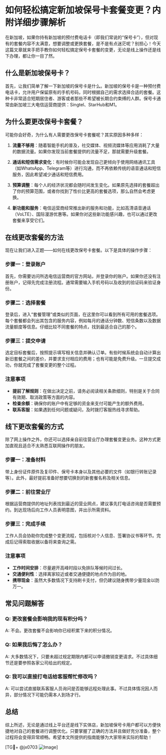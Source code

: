 # 如何轻松搞定新加坡保号卡套餐变更？内附详细步骤解析

在新加坡，如果你持有新加坡的预付费电话卡（即我们常说的“保号卡”），但对现有的套餐内容不太满意，想要调整或更换套餐，是不是有点迷茫呢？别担心！今天这篇文章就来手把手教你如何轻松搞定保号卡套餐的变更，无论是线上操作还是线下办理，都让你一目了然。

## 什么是新加坡保号卡？

首先，让我们简单了解一下新加坡的保号卡是什么。新加坡的保号卡是一种预付费电话卡，允许用户保留原有的手机号码，同时根据自己的需求选择合适的套餐。这种卡非常适合短期居住者、游客或者那些不希望被长期合约束缚的人群。保号卡通常由新加坡三大电信运营商提供：Singtel、StarHub和M1。

## 为什么要更改保号卡套餐？

可能你会好奇，为什么有人需要更改保号卡套餐呢？其实原因多种多样：

1. **流量不够用**：随着智能手机的普及，社交媒体、视频流媒体等应用消耗了大量的数据流量。如果你发现当前套餐提供的流量不足，那就需要升级套餐。
   
2. **通话和短信需求变化**：有时候你可能会发现自己更倾向于使用网络通讯工具（如WhatsApp、Telegram等）进行沟通，而不再依赖传统的语音通话和短信服务，因此希望减少通话和短信费用。

3. **预算调整**：每个人的经济状况都会随时间发生变化。如果原先选择的套餐超出了你的预算范围，或者你找到了性价比更高的套餐选项，那么自然会考虑更换。

4. **新功能和服务**：电信运营商经常推出新的服务和功能，比如高清语音通话（VoLTE）、国际漫游优惠等。如果你对这些新功能感兴趣，也可以通过更改套餐来享受它们。

## 在线更改套餐的方法

现在让我们进入正题——如何在线更改保号卡套餐。以下是具体的操作步骤：

### 步骤一：登录账户

首先，你需要访问所选电信运营商的官方网站，并登录你的账户。如果你还没有注册账户，记得先完成注册流程。通常需要输入手机号码以及收到的验证码来验证身份。

### 步骤二：选择套餐

登录后，进入“套餐管理”或类似的页面，在这里你可以看到所有可用的套餐选项。每个套餐都会列出其包含的服务内容，例如每月的通话分钟数、短信条数以及数据流量额度等信息。仔细比较不同套餐的特点，找到最适合自己的那个。

### 步骤三：提交申请

选定目标套餐后，按照提示填写相关信息并确认订单。有些时候系统会自动计算出新旧套餐之间的差价，并要求支付相应的费用；也有可能是免费升级。一旦提交成功，你就完成了套餐变更的整个过程。

### 注意事项

- **提前了解规则**：在做出决定之前，请务必阅读相关条款细则，特别是关于合同有效期、取消政策等方面的内容。
- **检查余额**：确保你的账户中有足够的资金来支付可能产生的额外费用。
- **联系客服**：如果遇到任何问题或疑问，及时拨打客服热线寻求帮助。

## 线下更改套餐的方式

除了网上操作之外，你还可以选择亲自前往营业厅办理套餐变更业务。这种方式更加直观且适合不太熟悉互联网操作的朋友。

### 步骤一：准备材料

带上身份证件原件及复印件、保号卡本身以及其他必要的文件（如银行转账记录等）。此外，最好提前准备好想要切换到的新套餐名称及相关信息。

### 步骤二：前往营业厅

根据运营商提供的地址列表找到最近的营业网点，建议事先打电话咨询是否需要预约。到达现场后向工作人员表明意图，并出示所需资料。

### 步骤三：完成手续

工作人员会协助你完成整个变更流程，包括核对个人信息、签署协议书等环节。完成后记得索取收据以备将来查询之需。

### 注意事项

- **工作时间安排**：尽量避开高峰时段以免排队等候时间过长。
- **交通便利性**：选择离家较近或者交通便捷的地点作为目的地。
- **携带现金**：虽然大多数情况下支持刷卡支付，但仍建议随身携带少量现金以防万一。

## 常见问题解答

### Q: 更改套餐会影响我的现有积分吗？
A: 不会。更改套餐不会影响你已经积累下来的积分情况。

### Q: 如果我后悔了怎么办？
A: 大多数情况下，只要未超过规定期限内都可以申请撤销变更请求。不过具体细节还是要参照各家公司给出的规定。

### Q: 我可以直接打电话给客服帮忙修改吗？
A: 可以尝试直接联系客服人员询问是否能够远程处理此事。不过具体情况因人而异，部分情况下可能仍需本人到场才行。

## 总结

综上所述，无论是通过线上平台还是线下实体店，新加坡保号卡用户都可以方便快捷地对自己的套餐进行调整优化。只要掌握了正确的方法并且做好充分准备，整个过程将会变得异常顺畅。希望本文所提供的指南能够为大家带来实际的帮助！

[TG💪+ @jx0703 ![Image](https://github.com/user-attachments/assets/dbca1d08-cadb-493c-b0ec-ad6f7a83f270)]